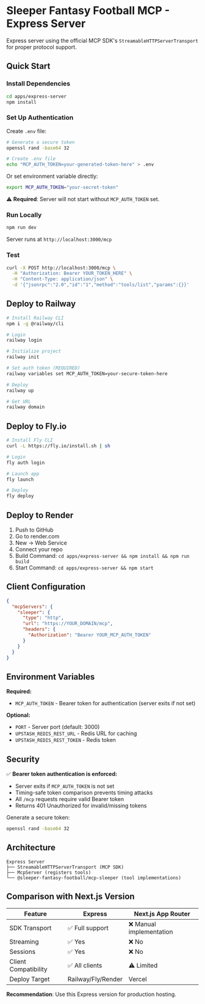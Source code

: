 # Sleeper Fantasy Football MCP - Express Server

Express server using the official MCP SDK's `StreamableHTTPServerTransport` for proper protocol support.

## Quick Start

### Install Dependencies

```bash
cd apps/express-server
npm install
```

### Set Up Authentication

Create `.env` file:

```bash
# Generate a secure token
openssl rand -base64 32

# Create .env file
echo "MCP_AUTH_TOKEN=your-generated-token-here" > .env
```

Or set environment variable directly:

```bash
export MCP_AUTH_TOKEN="your-secret-token"
```

⚠️ **Required**: Server will not start without `MCP_AUTH_TOKEN` set.

### Run Locally

```bash
npm run dev
```

Server runs at `http://localhost:3000/mcp`

### Test

```bash
curl -X POST http://localhost:3000/mcp \
  -H "Authorization: Bearer YOUR_TOKEN_HERE" \
  -H "Content-Type: application/json" \
  -d '{"jsonrpc":"2.0","id":"1","method":"tools/list","params":{}}'
```

## Deploy to Railway

```bash
# Install Railway CLI
npm i -g @railway/cli

# Login
railway login

# Initialize project
railway init

# Set auth token (REQUIRED)
railway variables set MCP_AUTH_TOKEN=your-secure-token-here

# Deploy
railway up

# Get URL
railway domain
```

## Deploy to Fly.io

```bash
# Install Fly CLI
curl -L https://fly.io/install.sh | sh

# Login
fly auth login

# Launch app
fly launch

# Deploy
fly deploy
```

## Deploy to Render

1. Push to GitHub
2. Go to render.com
3. New → Web Service
4. Connect your repo
5. Build Command: `cd apps/express-server && npm install && npm run build`
6. Start Command: `cd apps/express-server && npm start`

## Client Configuration

```json
{
  "mcpServers": {
    "sleeper": {
      "type": "http",
      "url": "https://YOUR_DOMAIN/mcp",
      "headers": {
        "Authorization": "Bearer YOUR_MCP_AUTH_TOKEN"
      }
    }
  }
}
```

## Environment Variables

**Required:**
- `MCP_AUTH_TOKEN` - Bearer token for authentication (server exits if not set)

**Optional:**
- `PORT` - Server port (default: 3000)
- `UPSTASH_REDIS_REST_URL` - Redis URL for caching
- `UPSTASH_REDIS_REST_TOKEN` - Redis token

## Security

✅ **Bearer token authentication is enforced:**
- Server exits if `MCP_AUTH_TOKEN` is not set
- Timing-safe token comparison prevents timing attacks
- All `/mcp` requests require valid Bearer token
- Returns 401 Unauthorized for invalid/missing tokens

Generate a secure token:
```bash
openssl rand -base64 32
```

## Architecture

```
Express Server
├── StreamableHTTPServerTransport (MCP SDK)
├── McpServer (registers tools)
└── @sleeper-fantasy-football/mcp-sleeper (tool implementations)
```

## Comparison with Next.js Version

| Feature | Express | Next.js App Router |
|---------|---------|-------------------|
| SDK Transport | ✅ Full support | ❌ Manual implementation |
| Streaming | ✅ Yes | ❌ No |
| Sessions | ✅ Yes | ❌ No |
| Client Compatibility | ✅ All clients | ⚠️ Limited |
| Deploy Target | Railway/Fly/Render | Vercel |

**Recommendation**: Use this Express version for production hosting.
